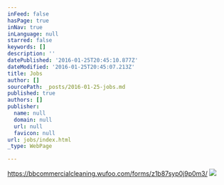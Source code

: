 ```yaml
---
inFeed: false
hasPage: true
inNav: true
inLanguage: null
starred: false
keywords: []
description: ''
datePublished: '2016-01-25T20:45:10.877Z'
dateModified: '2016-01-25T20:45:07.213Z'
title: Jobs
author: []
sourcePath: _posts/2016-01-25-jobs.md
published: true
authors: []
publisher:
  name: null
  domain: null
  url: null
  favicon: null
url: jobs/index.html
_type: WebPage

---
```

https://bbcommercialcleaning.wufoo.com/forms/z1b87syp0j9p0m3/
![](https://s3-us-west-2.amazonaws.com/the-grid-img/p/60889b7c9627e7d4af8d9f72109517a159351d40.jpg)